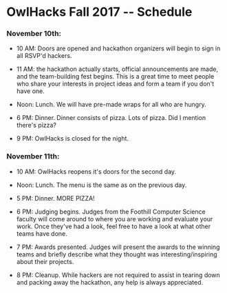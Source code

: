 # OwlHacks Fall 2017 -- Schedule

### November 10th:

 * 10 AM: Doors are opened and hackathon organizers will begin to sign
   in all RSVP'd hackers.

 * 11 AM: the hackathon actually starts, official announcements are
   made, and the team-building fest begins. This is a great time to meet
   people who share your interests in project ideas and form a team if
   you don't have one.

 * Noon: Lunch. We will have pre-made wraps for all who are hungry.

 * 6 PM: Dinner. Dinner consists of pizza. Lots of pizza. Did I mention
   there's pizza?

 * 9 PM: OwlHacks is closed for the night.

### November 11th:

 * 10 AM: OwlHacks reopens it's doors for the second day.

 * Noon: Lunch. The menu is the same as on the previous day.

 * 5 PM: Dinner. MORE PIZZA!

 * 6 PM: Judging begins. Judges from the Foothill Computer Science
   faculty will come around to where you are working and evaluate your
   work. Once they've had a look, feel free to have a look at what other
   teams have done.

 * 7 PM: Awards presented. Judges will present the awards to the winning
   teams and briefly describe what they thought was
   interesting/inspiring about their projects.

 * 8 PM: Cleanup. While hackers are not required to assist in tearing
   down and packing away the hackathon, any help is always appreciated.

